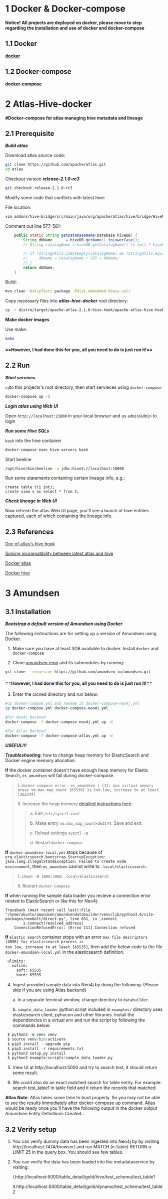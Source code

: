 # 1 Docker & Docker-compose

**Notice! All projects are deployed on docker, please move to step regarding the installation and use of docker and docker-compose**

## 1.1 Docker

**[docker](https://docs.docker.com/)**

## 1.2 Docker-compose

**[docker-compose](https://docs.docker.com/)**



# 2 Atlas-Hive-docker

**#Docker-compose for atlas managing hive metadata and lineage**

## 2.1 Prerequisite

***Build atlas***

Download atlas source code:

```bash
git clone https://github.com/apache/atlas.git
cd atlas
```

Checkout version ***release-2.1.0-rc3***

```bash
git checkout release-2.1.0-rc3
```

Modify some code that conflicts with latest hive:

File location:

```bash
vim addons/hive-bridge/src/main/java/org/apache/atlas/hive/bridge/HiveMetaStoreBridge.java
```

Comment out line 577-581:

```java
    public static String getDatabaseName(Database hiveDB) {
        String dbName      = hiveDB.getName().toLowerCase();
        // String catalogName = hiveDB.getCatalogName() != null ? hiveDB.getCatalogName().toLowerCase() : null;

        // if (StringUtils.isNotEmpty(catalogName) && !StringUtils.equals(catalogName, DEFAULT_METASTORE_CATALOG)) {
        //     dbName = catalogName + SEP + dbName;
        // }
        return dbName;
    }
```

Build:

```bash
mvn clean -DskipTests package -Pdist,embedded-hbase-solr
```

Copy necessary files into ***atlas-hive-docker*** root directory:

```bash
cp -r distro/target/apache-atlas-2.1.0-hive-hook/apache-atlas-hive-hook-2.1.0 <ROOT_OF_atlas-hive-docker_PROJECT>
```

**Make docker images**

Use make:

```bash
make
```


#### ==However, I had done this for you, all you need to do is just run it!==

## 2.2 Run

***Start services***

<code>cd</code>to this projects's root directory, then start servieces using <code>docker-compose</code>

```bash
docker-compose up -d
```

***Login atlas using Web UI***

Open <code>http://localhost:21000</code> in your local browser and us <code>admin</code>/<code>admin</code> to login

***Run some Hive SQLs***

<code>bash</code> into the hive container 

```bash
docker-compose exec hive-servers bash
```

Start beeline

```bash
/opt/hive/bin/beeline -u jdbc:hive2://localhost:10000
```

Run some statements containing certain lineage info, e.g.:

```hive
create table t(i int);
create view v as select * from t;
```

***Check lineage in Web UI***

Now refresh the atlas Web UI page, you'll see a bunch of hive entities captured, each of which containing the lineage info.

## 2.3 References

[Doc of atlas's hive hook](http://atlas.apache.org/index.html#/HookHive)

[Solving incompatibility between latest atlas and hive](https://liangjunjiang.medium.com/deploy-atlas-hive-hook-fcb130b7db01)

[Docker atlas](https://github.com/sburn/docker-apache-atlas)

[Docker hive](https://github.com/big-data-europe/docker-hive)



# 3 Amundsen

## 3.1 Installation

***Bootstrap a default version of Amundsen using Docker***

The following instructions are for setting up a version of Amundsen using Docker.

1. Make sure you have at least 3GB available to docker. Install <code>docker</code> and <code>docker-compose</code>

2. Clone  [amundsen repo]( https://github.com/amundsen-io/amundsen) and its submodules by running:

```bash
git clone --recursive https://github.com/amundsen-io/amundsen.git
```

#### ==However, I had done this for you, all you need to do is just run it!==

3. Enter the cloned directory and run below:

```bash
#cp docker-compse.yml and rename it docker-compose-neo4j.yml
cp docker-compose.yml docker-compoes-neo4j.yml

#For Neo4j Backend
docker-compose -f docker-compose-neo4j.yml up -d

#For Atlas Backend
docker-compose -f docker-compose-atlas.yml up -d 
```

***USEFUL!!!***

***Troubleshooting:*** how to change heap memory for ElasticSearch and Docker engine memory allocation.

**If** the docker container doesn't have enough heap memory for Elastic Search, <code>es_amundsen</code> will fail during docker-compose.

> Ⅰ. <code>docker-compose error: es_amundsen | [1]: max virtual memory areas vm.max_map_count [65530] is too low, increase to at least [262144]</code>

> Ⅱ. Increase the heap memory [detailed instructions here](https://www.elastic.co/guide/en/elasticsearch/reference/7.1/docker.html#docker-cli-run-prod-mode):
>
> > a. Edit <code>/etc/sysctl.conf</code>
> >
> > b. Make entry <code>vm.max_map_count=262144</code>. Save and exit.
> >
> > c. Reload settings <code>sysctl -p</code>
> >
> > d. Restart <code>docker-compose</code>

**If** <code>docker-amundsen-local.yml</code> stops because of <code>org.elasticsearch.bootstrap.StartupException: java.lang.IllegalStateException: Failed to create node environment</code>, then <code>es_amundsen</code> cannot write to <code>.local/elasticsearch.</code>

> Ⅰ. <code>chown -R 1000:1000 .local/elasticsearch</code>

> Ⅱ. Restart <code>docker-compose</code>

**If** when running the sample data loader you recieve a connection error related to ElasticSearch or like this for Neo4j:

```log
Traceback (most recent call last):File "/home/ubuntu/amundsen/amundsendatabuilder/venv/lib/python3.6/site-packages/neobolt/direct.py", line 831, in _connect
        s.connect(resolved_address)
    ConnectionRefusedError: [Errno 111] Connection refused
```

**If** <code>elastic search</code> container stops with an error <code>max file descriptors [4096] for elasticsearch process is too low, increase to at least [65535]</code>, then add the below code to the file <code>docker-amundsen-local.yml</code> in the elasticsearch definition.

```bash
 ulimits:
   nofile:
     soft: 65535
     hard: 65535
```

4. Ingest provided sample data into Neo4j by doing the following: (Please skip if you are using Atlas backend)

   a. In a separate terminal window, change directory to <code>databuilder</code>.

   b. <code>sample_data_loader</code> python script included in <code>examples/</code> directory uses elasticsearch client, pyhocon and other libraries. Install the dependencies in a virtual env and run the script by following the commands below:

```python
 $ python3 -m venv venv
 $ source venv/bin/activate
 $ pip3 install --upgrade pip
 $ pip3 install -r requirements.txt
 $ python3 setup.py install
 $ python3 example/scripts/sample_data_loader.py
```

5. View UI at http://localhost:5000 and try to search test, it should return some result.

6. We could also do an exact matched search for table entity. For example: search test_table1 in table field and it return the records that matched.

**Atlas Note**: Atlas takes some time to boot properly. So you may not be able to see the results immediately after docker-compose up command. Atlas would be ready once you'll have the following output in the docker output Amundsen Entity Definitions Created...

## 3.2 Verify setup

1. You can verify dummy data has been ingested into Neo4j by by visiting http://localhost:7474/browser/ and run MATCH (n:Table) RETURN n LIMIT 25 in the query box. You should see few tables.

2. You can verify the data has been loaded into the metadataservice by visiting:

   Ⅰ.http://localhost:5000/table_detail/gold/hive/test_schema/test_table1

   Ⅱ.http://localhost:5000/table_detail/gold/dynamo/test_schema/test_table2

